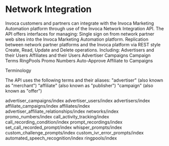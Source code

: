 Network Integration
===================

Invoca customers and partners can integrate with the Invoca Marketing
Automation platform through use of the Invoca Network Integration API.
The API offers interfaces for managing: Single sign on from network
partner web sites into the Invoca Marketing Automation platform.
Replication between network partner platforms and the Invoca platform
via REST style Create, Read, Update and Delete operations. Including:
Advertisers and their Users Affiliates and their Users Advertiser
Campaigns Campaign Terms RingPools Promo Numbers Auto-Approve Affiliate
to Campaigns

Terminology

The API uses the following terms and their aliases: "advertiser" (also
known as "merchant") “affiliate" (also known as "publisher") "campaign"
(also known as "offer")

advertiser\_campaigns/index advertiser\_users/index advertisers/index
affiliate\_campaigns/index affiliates/index
advertiser\_affiliate\_relationships/index networks/index
promo\_numbers/index call\_activity\_tracking/index
call\_recording\_condition/index prompt\_recordings/index
set\_call\_recorded\_prompt/index whisper\_prompts/index
custom\_challenge\_prompts/index custom\_ivr\_error\_prompts/index
automated\_speech\_recognition/index ringpools/index
